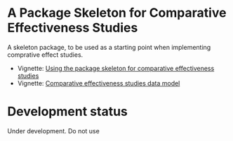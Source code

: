 A Package Skeleton for Comparative Effectiveness Studies
========================================================

A skeleton package, to be used as a starting point when implementing comprative effect studies.

* Vignette: [Using the package skeleton for comparative effectiveness studies](https://github.com/OHDSI/SkeletonComparativeEffectStudy/raw/main/inst/doc/UsingSkeletonPackage.pdf)
* Vignette: [Comparative effectiveness studies data model](https://github.com/OHDSI/SkeletonComparativeEffectStudy/raw/main/inst/doc/DataModel.pdf)

# Development status

Under development. Do not use
